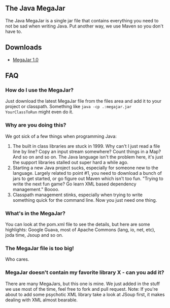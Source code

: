 ## The Java MegaJar

The Java MegaJar is a single jar file that contains everything you need to not be sad when writing Java. Put another way, we use Maven so you don't have to.

## Downloads

* [MegaJar 1.0](http://docracy-downloads.s3.amazonaws.com/megajar-1.0.jar)

## FAQ

### How do I use the MegaJar?

Just download the latest MegaJar file from the files area and add it to your project or classpath. Something like ```java -cp .:megajar.jar YourClassToRun``` might even do it.

### Why are you doing this?

We got sick of a few things when programming Java:
1. The built in class libraries are stuck in 1999. Why can't I just read a file line by line? Copy an input stream somewhere? Count things in a Map? And so on and so on. The Java language isn't the problem here, it's just the support libraries stalled out super hard a while ago.
2. Starting a new Java project sucks, especially for someone new to the language. Largely related to point #1, you need to download a bunch of jars to get started, or go figure out Maven which isn't too fun. "Trying to write the next fun game? Go learn XML based dependency management." Boooo.
3. Classpath management stinks, especially when trying to write something quick for the command line. Now you just need one thing.

### What's in the MegaJar?

You can look at the pom.xml file to see the details, but here are some highlights: Google Guava, most of Apache Commons (lang, io, net, etc), joda time, Jsoup and so on.

### The MegaJar file is too big!

Who cares.

### MegaJar doesn't contain my favorite library X - can you add it?

There are many MegaJars, but this one is mine. We just added in the stuff we use most of the time, feel free to fork and pull request. Note: If you're about to add some psychotic XML library take a look at JSoup first, it makes dealing with XML almost bearable.
